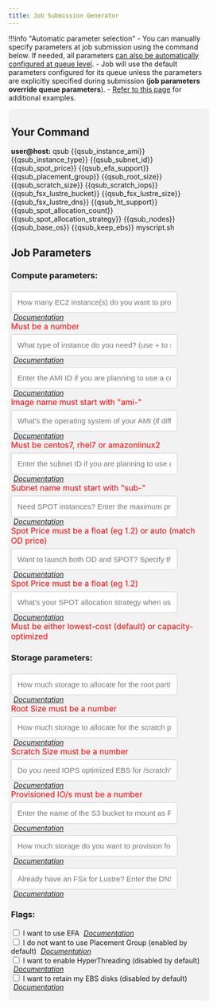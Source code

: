 ```yaml
---
title: Job Submission Generator
---
```

<script src="https://code.angularjs.org/1.7.9/angular.js"></script>
<script src="https://code.angularjs.org/1.7.9/angular-messages.js"></script>

!!!info "Automatic parameter selection"
    - You can manually specify parameters at job submission using the command below. If needed, all parameters [can also be automatically configured at queue level](../tutorials/integration-ec2-job-parameters/#how-to-use-custom-parameters). 
    - Job will use the default parameters configured for its queue unless the parameters are explicitly specified during submission (**job parameters override queue parameters**).
    - [Refer to this page](../tutorials/launch-your-first-job/#examples) for additional examples.
    

<body ng-app="myApp">
<div ng-controller="myCtrl">

<style>
* {
  box-sizing: border-box;
}

.input2 {
  padding: 12px;
  width: 85%;
  border: 1px solid #ccc;
  border-radius: 4px;
  resize: vertical;
  font-size: 15px;
  margin-top: 6px;
}

.container {
  border-radius: 5px;
  background-color: #f2f2f2;
  padding: 5px;
}

.col-25 {
  float: left;
  width: 25%;
  margin-top: 6px;
}

.col-75 {
  float: left;
  width: 75%;
  margin-top: 6px;
}

/* Responsive layout - when the screen is less than 600px wide, make the two columns stack on top of each other instead of next to each other */
@media screen and (max-width: 600px) {
  .col-25, .col-75, input[type=submit] {
    width: 100%;
    margin-top: 0;
  }
}


.md-content {
margin-right: 0;
}

</style>






<div class="container">



<h2> Your Command </h2>
<strong>user@host:</strong> qsub {{qsub_instance_ami}} 
{{qsub_instance_type}} 
{{qsub_subnet_id}} 
{{qsub_spot_price}}
{{qsub_efa_support}}
{{qsub_placement_group}}
{{qsub_root_size}}
{{qsub_scratch_size}}
{{qsub_scratch_iops}}
{{qsub_fsx_lustre_bucket}}
{{qsub_fsx_lustre_size}}
{{qsub_fsx_lustre_dns}}
{{qsub_ht_support}}
{{qsub_spot_allocation_count}}
{{qsub_spot_allocation_strategy}}
{{qsub_nodes}}
{{qsub_base_os}}
{{qsub_keep_ebs}}
myscript.sh

<h2> Job Parameters</h2>

<form name="QsubForm">

<h3> Compute parameters: </h3>
    
   <input class="input2" name="nodes" size="35" type="text" ng-change="myFunc()" ng-model="nodes" placeholder="How many EC2 instance(s) do you want to provision for your job?" pattern="\d+"/>
          <i><a style="padding: 5px" target="_blank" href="../tutorials/integration-ec2-job-parameters/#nodes">Documentation</a></i>
        <div ng-messages="QsubForm.nodes.$error">
            <div style="color: red; font-size: medium" ng-message="pattern">Must be a number</div>
       </div>
   
   <input class="input2"  size="35" style="font-size: 15px;  margin-top: 6px;" type="text" ng-change="myFunc()" ng-model="instance_type" placeholder="What type of instance do you need? (use + to specify more than one eg. c5.large+m5.large)" />
   <i><a style="padding: 5px" target="_blank" href="../tutorials/integration-ec2-job-parameters/#instance_type">Documentation</a></i>
   

   <input class="input2" required name="instance_ami" size="35" ng-minlength="3" style="font-size: 15px;  margin-top: 6px;" type="text" ng-change="myFunc()" ng-model="instance_ami" placeholder="Enter the AMI ID if you are planning to use a custom AMI" pattern="^ami-[a-zA-Z0-9]*" />
   <i><a style="padding: 5px" target="_blank" href="../tutorials/integration-ec2-job-parameters/#instance_ami">Documentation</a></i>
   <div ng-messages="QsubForm.instance_ami.$error">
        <div style="color: red; font-size: medium" ng-message="pattern">Image name must start with "ami-"</div>
   </div>
   
   <input class="input2" required name="base_os" size="35" ng-minlength="3" style="font-size: 15px;  margin-top: 6px;" type="text" ng-change="myFunc()" ng-model="base_os" placeholder="What's the operating system of your AMI (if different that the base os specified during install)" pattern="centos7|rhel7|amazonlinux2" />
   <i><a style="padding: 5px" target="_blank" href="../tutorials/integration-ec2-job-parameters/#base_os">Documentation</a></i>

   <div ng-messages="QsubForm.base_os.$error">
        <div style="color: red; font-size: medium" ng-message="pattern">Must be centos7, rhel7 or amazonlinux2</div>
   </div>
   
  
   <input class="input2"  name="subnet_id" size="35" style="font-size: 15px;  margin-top: 6px;" type="text" ng-change="myFunc()" ng-model="subnet_id" placeholder="Enter the subnet ID if you are planning to use a specific subnet" pattern="^sub-[a-zA-Z0-9]*" />
      <i><a style="padding: 5px"target="_blank"  href="../tutorials/integration-ec2-job-parameters/#subnet_id">Documentation</a></i>
    <div ng-messages="QsubForm.subnet_id.$error">
        <div style="color: red; font-size: medium" ng-message="pattern">Subnet name must start with "sub-"</div>
   </div>
   
   <input class="input2"  name="spot_price" size="35" style="font-size: 15px;  margin-top: 6px;" type="text" ng-change="myFunc()" ng-model="spot_price" placeholder="Need SPOT instances? Enter the maximum price you are willing to pay (or auto to match OD price)" pattern="[+-]?([0-9]*[.])?[0-9]+|auto"/>
   <i><a style="padding: 5px" target="_blank" href="../tutorials/integration-ec2-job-parameters/#spot_price">Documentation</a></i>

   <div ng-messages="QsubForm.spot_price.$error">
        <div style="color: red; font-size: medium" ng-message="pattern">Spot Price must be a float (eg 1.2) or auto (match OD price)</div>
   </div>
   
   <input class="input2"  name="spot_allocation_count" size="35" style="font-size: 15px;  margin-top: 6px;" type="text" ng-change="myFunc()" ng-model="spot_allocation_count" placeholder="Want to launch both OD and SPOT? Specify the number of SPOT instances to provision for your job" />
   <i><a style="padding: 5px" target="_blank" href="../tutorials/integration-ec2-job-parameters/#spot_allocation_count">Documentation</a></i>

   <div ng-messages="QsubForm.spot_allocation_count.$error">
        <div style="color: red; font-size: medium" ng-message="pattern">Spot Price must be a float (eg 1.2)</div>
   </div>
   
   <input class="input2"  name="spot_allocation_strategy" size="35" style="font-size: 15px;  margin-top: 6px;" type="text" ng-change="myFunc()" ng-model="spot_allocation_strategy" placeholder="What's your SPOT allocation strategy when using more than 1 SPOT instance type" pattern="lowest-cost|capacity-optimized"/>
      <i><a style="padding: 5px" target="_blank" href="../tutorials/integration-ec2-job-parameters/#spot_allocation_strategy">Documentation</a></i>
   <div ng-messages="QsubForm.spot_allocation_strategy.$error">
        <div style="color: red; font-size: medium" ng-message="pattern">Must be either lowest-cost (default) or capacity-optimized</div>
   </div>

    
<h3> Storage parameters: </h3>   
   
   
   <input class="input2"  name="root_size" size="35"  style="font-size: 15px;  margin-top: 6px;" type="text" ng-change="myFunc()" ng-model="root_size" placeholder="How much storage to allocate for the root partition (in GB)"  pattern="\d+" />
      <i><a style="padding: 5px" target="_blank" href="../tutorials/integration-ec2-job-parameters/#root_size">Documentation</a></i>

   <div ng-messages="QsubForm.root_size.$error">
        <div style="color: red; font-size: medium" ng-message="pattern">Root Size must be a number</div>
   </div>
   
   <input class="input2"  name="scratch_size" size="35"  style="font-size: 15px;  margin-top: 6px;" type="text" ng-change="myFunc()" ng-model="scratch_size" placeholder="How much storage to allocate for the scratch partition (in GB)" pattern="\d+"/>
      <i><a style="padding: 5px" target="_blank" href="../tutorials/integration-ec2-job-parameters/#scratch_size">Documentation</a></i>

   <div ng-messages="QsubForm.scratch_size.$error">
        <div style="color: red; font-size: medium" ng-message="pattern">Scratch Size must be a number</div>
   </div>
   
  
   <input class="input2"  size="50" name = "scratch_iops" style="font-size: 15px;  margin-top: 6px;" type="text" ng-change="myFunc()" ng-model="scratch_iops" placeholder="Do you need IOPS optimized EBS for /scratch? If yes enter the number of provisioned IO to provision" pattern="\d+" />
       <i><a style="padding: 5px" target="_blank" href="../tutorials/integration-ec2-job-parameters/#scratch_iops">Documentation</a></i>

   <div ng-messages="QsubForm.scratch_iops.$error">
        <div style="color: red; font-size: medium" ng-message="pattern">Provisioned IO/s must be a number</div>
   </div>
   
   
   <input class="input2"  size="35"  style="font-size: 15px;  margin-top: 6px;" type="text" ng-change="myFunc()" ng-model="fsx_lustre_bucket" placeholder="Enter the name of the S3 bucket to mount as FSx for Lustre (/fsx)" />
      <i><a style="padding: 5px" target="_blank" href="../tutorials/integration-ec2-job-parameters/#fsx_lustre_bucket">Documentation</a></i>

   <input class="input2"  size="35"  style="font-size: 15px;  margin-top: 6px;" type="text" ng-change="myFunc()" ng-model="fsx_lustre_size" placeholder="How much storage do you want to provision for your FSx partition (in GB)" />
      <i><a style="padding: 5px" target="_blank" href="../tutorials/integration-ec2-job-parameters/#fsx_lustre_size">Documentation</a></i>

   <input class="input2"  size="35"  style="font-size: 15px;  margin-top: 6px;" type="text" ng-change="myFunc()" ng-model="fsx_lustre_dns" placeholder="Already have an FSx for Lustre? Enter the DNS to mount it accross all nodes" />
      <i><a style="padding: 5px" target="_blank" href="../tutorials/integration-ec2-job-parameters/#fsx_lustre_dns">Documentation</a></i>


<h3>Flags: </h3>
   <input type="checkbox" ng-change="myFunc()" ng-model="efa_support"> I want to use EFA <i><a style="padding: 5px" target="_blank" href="../tutorials/integration-ec2-job-parameters/#efa_support">Documentation</a></i> <br>
   <input type="checkbox" ng-change="myFunc()" ng-model="placement_group"> I do not want to use Placement Group (enabled by default)    <i><a style="padding: 5px" target="_blank" href="../tutorials/integration-ec2-job-parameters/#placement_group">Documentation</a></i> <br>
   <input type="checkbox" ng-change="myFunc()" ng-model="ht_support"> I want to enable HyperThreading (disabled by default)   <i><a style="padding: 5px" target="_blank" href="../tutorials/integration-ec2-job-parameters/#ht_support">Documentation</a></i><br>
   <input type="checkbox" ng-change="myFunc()" ng-model="keep_ebs"> I want to retain my EBS disks (disabled by default)   <i><a style="padding: 5px" target="_blank" href="../tutorials/integration-ec2-job-parameters/#keep_ebs">Documentation</a></i><br>

</form> 
  

</div>

<script>
  angular.module('myApp', ['ngMessages'])
    .controller('myCtrl', ['$scope', function($scope) {
      $scope.count = 0;
      $scope.myFunc = function() {
        if($scope.nodes){$scope.qsub_nodes = "-l nodes=" + $scope.nodes;}else{$scope.qsub_nodes = "";}
        if($scope.instance_ami){$scope.qsub_instance_ami = "-l instance_ami=" + $scope.instance_ami;}else{$scope.qsub_instance_ami = "";}
        if($scope.base_os){$scope.qsub_base_os = "-l base_os=" + $scope.base_os;}else{$scope.qsub_base_os = "";}

        if($scope.instance_type){$scope.qsub_instance_type = "-l instance_type=" + $scope.instance_type;}else{$scope.qsub_instance_type = "";}
        if($scope.subnet_id){$scope.qsub_subnet_id = "-l subnet_id=" + $scope.subnet_id;}else{$scope.qsub_subnet_id = "";}
        if($scope.spot_price){$scope.qsub_spot_price = "-l spot_price=" + $scope.spot_price;}else{$scope.qsub_spot_price= "";}
        if($scope.root_size){$scope.qsub_root_size= "-l root_size=" + $scope.root_size;}else{$scope.qsub_root_size= "";}
        if($scope.scratch_size){$scope.qsub_scratch_size = "-l scratch_size=" + $scope.scratch_size;}else{$scope.qsub_scratch_size= "";}
        if($scope.scratch_iops){$scope.qsub_scratch_iops= "-l scratch_iops=" + $scope.scratch_iops;}else{$scope.qsub_scratch_iops= "";}     
        if($scope.spot_allocation_count){$scope.qsub_spot_allocation_count= "-l spot_allocation_acount=" + $scope.spot_allocation_count;}else{$scope.qsub_spot_allocation_count= "";}     
        if($scope.spot_allocation_strategy){$scope.qsub_spot_allocation_strategy= "-l spot_allocation_strategy=" + $scope.spot_allocation_strategy;}else{$scope.qsub_spot_allocation_strategy= "";}     

        
        if($scope.keep_ebs){$scope.qsub_keep_ebs = "-l keep_ebs=True";}else{$scope.qsub_keep_ebs= "";}

        if($scope.efa_support){$scope.qsub_efa_support = "-l efa_support=True";}else{$scope.qsub_efa_support= "";}
        if($scope.placement_group){$scope.qsub_placement_group = "-l placement_group=False";}else{$scope.qsub_placement_group= "";}
        if($scope.ht_support){$scope.qsub_ht_support = "-l ht_support=True";}else{$scope.qsub_ht_support= "";}

        
        if($scope.fsx_lustre_bucket){$scope.qsub_fsx_lustre_bucket = "-l fsx_lustre_bucket=" + $scope.fsx_lustre_bucket;}else{$scope.qsub_fsx_lustre_bucket = "";}
        if($scope.fsx_lustre_size){$scope.qsub_fsx_lustre_size = "-l fsx_lustre_size=" + $scope.fsx_lustre_size;}else{$scope.qsub_fsx_lustre_size = "";}
        if($scope.fsx_lustre_dns){$scope.qsub_fsx_lustre_dns = "-l fsx_lustre_dnst=" + $scope.fsx_lustre_dns;}else{$scope.qsub_fsx_lustre_dns = "";}

      
      };
    }]);
</script>




</body>

